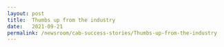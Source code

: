 ```yaml
---
layout: post
title:  Thumbs up from the industry
date:   2021-09-21
permalink: /newsroom/cab-success-stories/Thumbs-up-from-the-industry
---
```


